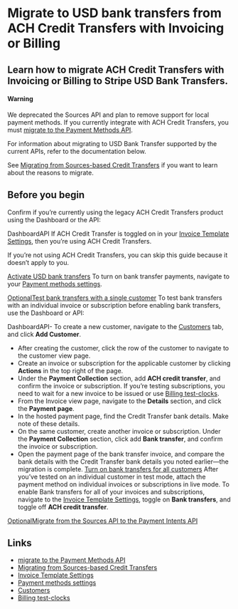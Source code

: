 # Migrate to USD bank transfers from ACH Credit Transfers with Invoicing or Billing

## Learn how to migrate ACH Credit Transfers with Invoicing or Billing to Stripe USD Bank Transfers.

#### Warning

We deprecated the Sources API and plan to remove support for local payment
methods. If you currently integrate with ACH Credit Transfers, you must [migrate
to the Payment Methods
API](https://docs.stripe.com/payments/payment-methods/transitioning).

For information about migrating to USD Bank Transfer supported by the current
APIs, refer to the documentation below.

See [Migrating from Sources-based Credit
Transfers](https://docs.stripe.com/payments/customer-balance/migrating-from-sources)
if you want to learn about the reasons to migrate.

## Before you begin

Confirm if you’re currently using the legacy ACH Credit Transfers product using
the Dashboard or the API:

DashboardAPI
If ACH Credit Transfer is toggled on in your [Invoice Template
Settings](https://dashboard.stripe.com/settings/billing/invoice), then you’re
using ACH Credit Transfers.

If you’re not using ACH Credit Transfers, you can skip this guide because it
doesn’t apply to you.

[Activate USD bank
transfers](https://docs.stripe.com/payments/customer-balance/invoicing-migration#activate-bank-transfers)
To turn on bank transfer payments, navigate to your [Payment methods
settings](https://dashboard.stripe.com/settings/payment_methods).

[OptionalTest bank transfers with a single
customer](https://docs.stripe.com/payments/customer-balance/invoicing-migration#test-bank-transfers)
To test bank transfers with an individual invoice or subscription before
enabling bank transfers, use the Dashboard or API:

DashboardAPI- To create a new customer, navigate to the
[Customers](https://dashboard.stripe.com/customers) tab, and click **Add
Customer**.
- After creating the customer, click the row of the customer to navigate to the
customer view page.
- Create an invoice or subscription for the applicable customer by clicking
**Actions** in the top right of the page.
- Under the **Payment Collection** section, add **ACH credit transfer**, and
confirm the invoice or subscription. If you’re testing subscriptions, you need
to wait for a new invoice to be issued or use [Billing
test-clocks](https://docs.stripe.com/billing/testing/test-clocks).
- From the Invoice view page, navigate to the **Details** section, and click the
**Payment page**.
- In the hosted payment page, find the Credit Transfer bank details. Make note
of these details.
- On the same customer, create another invoice or subscription. Under the
**Payment Collection** section, click add **Bank transfer**, and confirm the
invoice or subscription.
- Open the payment page of the bank transfer invoice, and compare the bank
details with the Credit Transfer bank details you noted earlier—the migration is
complete.
[Turn on bank transfers for all
customers](https://docs.stripe.com/payments/customer-balance/invoicing-migration#enable-all-transfers)
After you’ve tested on an individual customer in test mode, attach the payment
method on individual invoices or subscriptions in live mode. To enable Bank
transfers for all of your invoices and subscriptions, navigate to the [Invoice
Template Settings](https://dashboard.stripe.com/settings/billing/invoice),
toggle on **Bank transfers**, and toggle off **ACH credit transfer**.

[OptionalMigrate from the Sources API to the Payment Intents
API](https://docs.stripe.com/payments/customer-balance/invoicing-migration#migrate-from-sources-api)

## Links

- [migrate to the Payment Methods
API](https://docs.stripe.com/payments/payment-methods/transitioning)
- [Migrating from Sources-based Credit
Transfers](https://docs.stripe.com/payments/customer-balance/migrating-from-sources)
- [Invoice Template
Settings](https://dashboard.stripe.com/settings/billing/invoice)
- [Payment methods
settings](https://dashboard.stripe.com/settings/payment_methods)
- [Customers](https://dashboard.stripe.com/customers)
- [Billing test-clocks](https://docs.stripe.com/billing/testing/test-clocks)
